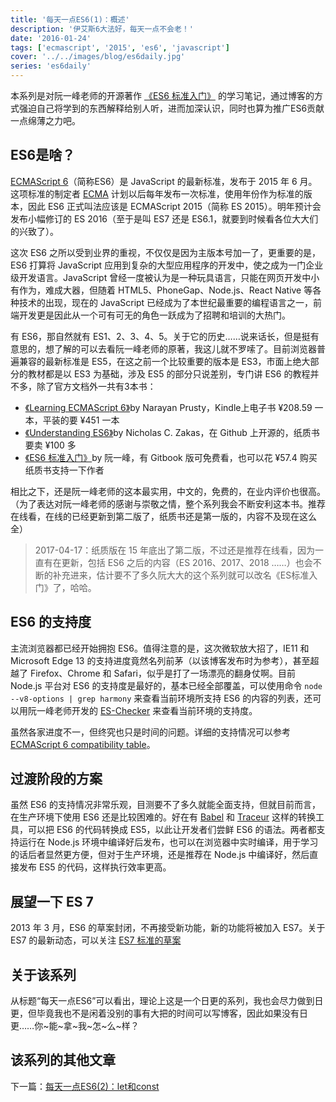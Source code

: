 ```yaml
---
title: '每天一点ES6(1)：概述'
description: '伊艾斯6大法好，每天一点不会老！'
date: '2016-01-24'
tags: ['ecmascript', '2015', 'es6', 'javascript']
cover: '../../images/blog/es6daily.jpg'
series: 'es6daily'
---
```


本系列是对阮一峰老师的开源著作 <a target='_blank' href='http://es6.ruanyifeng.com' title='《ES6 标准入门》'>《ES6 标准入门》</a> 的学习笔记，通过博客的方式强迫自己将学到的东西解释给别人听，进而加深认识，同时也算为推广ES6贡献一点绵薄之力吧。

## ES6是啥？

<a target='_blank' href='http://www.ecma-international.org/ecma-262/6.0/index.html' title='ECMAScript 6 标准原文'>ECMAScript 6</a>（简称ES6）是 JavaScript 的最新标准，发布于 2015 年 6 月。这项标准的制定者 <a target='_blank' href='http://baike.baidu.com/link?url=eDLqrXRuzTuLgmsHYAtAhdcq19UoR-sf0ouQF4-WTH5TypVRJd12ES7WTvY0gYJLfcFA-IY1cuqf6bDAyxdaPK'>ECMA</a> 计划以后每年发布一次标准，使用年份作为标准的版本，因此 ES6 正式叫法应该是 ECMAScript 2015（简称 ES 2015）。明年预计会发布小幅修订的 ES 2016（至于是叫 ES7 还是 ES6.1，就要到时候看各位大大们的兴致了）。

这次 ES6 之所以受到业界的重视，不仅仅是因为主版本号加一了，更重要的是，ES6 打算将 JavaScript 应用到复杂的大型应用程序的开发中，使之成为一门企业级开发语言。JavaScript 曾经一度被认为是一种玩具语言，只能在网页开发中小有作为，难成大器，但随着 HTML5、PhoneGap、Node.js、React Native 等各种技术的出现，现在的 JavaScript 已经成为了本世纪最重要的编程语言之一，前端开发更是因此从一个可有可无的角色一跃成为了招聘和培训的大热门。

有 ES6，那自然就有 ES1、2、3、4、5。关于它的历史……说来话长，但是挺有意思的，想了解的可以去看阮一峰老师的原著，我这儿就不罗嗦了。目前浏览器普遍兼容的最新标准是 ES5，在这之前一个比较重要的版本是 ES3，市面上绝大部分的教材都是以 ES3 为基础，涉及 ES5 的部分只说差别，专门讲 ES6 的教程并不多，除了官方文档外一共有3本书：

- <a target='_blank' href='http://www.amazon.cn/Learning-ECMAScript-6-Prusty-Narayan/dp/B012O8SE6C/ref=sr_1_3?s=books&ie=UTF8&qid=1453638579&sr=1-3&keywords=ecmascript+6' title='《Learning ECMAScript 6》'>《Learning ECMAScript 6》</a>by Narayan Prusty，Kindle上电子书 ¥208.59 一本，平装的要 ¥451 一本
- <a target='_blank' href='https://github.com/nzakas/understandinges6/tree/master/manuscript' title='《Understanding ES6》'>《Understanding ES6》</a>by Nicholas C. Zakas，在 Github 上开源的，纸质书要卖 ¥100 多
- <a target='_blank' href='http://es6.ruanyifeng.com' title='《ES6 标准入门》'>《ES6 标准入门》</a>by 阮一峰，有 Gitbook 版可免费看，也可以花 ¥57.4 购买纸质书支持一下作者

相比之下，还是阮一峰老师的这本最实用，中文的，免费的，在业内评价也很高。（为了表达对阮一峰老师的感谢与崇敬之情，整个系列我会不断安利这本书。推荐在线看，在线的已经更新到第二版了，纸质书还是第一版的，内容不及现在这么全）

> 2017-04-17：纸质版在 15 年底出了第二版，不过还是推荐在线看，因为一直有在更新，包括 ES6 之后的内容（ES 2016、2017、2018 ……）也会不断的补充进来，估计要不了多久阮大大的这个系列就可以改名《ES标准入门》了，哈哈。

## ES6 的支持度

主流浏览器都已经开始拥抱 ES6。值得注意的是，这次微软放大招了，IE11 和 Microsoft Edge 13 的支持进度竟然名列前茅（以该博客发布时为参考），甚至超越了 Firefox、Chrome 和 Safari，似乎是打了一场漂亮的翻身仗啊。目前 Node.js 平台对 ES6 的支持度是最好的，基本已经全部覆盖，可以使用命令 `node --v8-options | grep harmony` 来查看当前环境所支持 ES6 的内容的列表，还可以用阮一峰老师开发的 [ES-Checker](http://ruanyf.github.io/es-checker/ "How Much of ECMAScript 6 Does Your Browser Support? - ES-Checker") 来查看当前环境的支持度。

虽然各家进度不一，但终究也只是时间的问题。详细的支持情况可以参考 <a target='_blank' href='http://kangax.github.io/compat-table/es6/' title='ECMAScript 6 compatibility table'>ECMAScript 6 compatibility table</a>。

## 过渡阶段的方案

虽然 ES6 的支持情况非常乐观，目测要不了多久就能全面支持，但就目前而言，在生产环境下使用 ES6 还是比较困难的。好在有 <a target='_blank' href='https://babeljs.io/' title='Bable'>Babel</a> 和 <a target='_blank' href='https://github.com/google/traceur-compiler' title='Traceur by Google'>Traceur</a> 这样的转换工具，可以把 ES6 的代码转换成 ES5，以此让开发者们尝鲜 ES6 的语法。两者都支持运行在 Node.js 环境中编译好后发布，也可以在浏览器中实时编译，用于学习的话后者显然更方便，但对于生产环境，还是推荐在 Node.js 中编译好，然后直接发布 ES5 的代码，这样执行效率更高。


## 展望一下 ES 7

2013 年 3 月，ES6 的草案封闭，不再接受新功能，新的功能将被加入 ES7。关于 ES7 的最新动态，可以关注 <a target="_blank" href="https://tc39.github.io/ecma262/" title="Draft ECMA-262 ECMAScript 2016 Language Specification">ES7 标准的草案</a>

## 关于该系列

从标题“每天一点ES6”可以看出，理论上这是一个日更的系列，我也会尽力做到日更，但毕竟我也不是闲着没别的事有大把的时间可以写博客，因此如果没有日更……你~能~拿~我~怎~么~样？

## 该系列的其他文章

下一篇：[每天一点ES6(2)：let和const](./es6-daily-02-let-and-const)